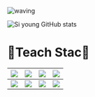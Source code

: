 ![waving](https://capsule-render.vercel.app/api?type=waving&height=200&text=SiYoun&fontAlign=80&fontAlignY=40&color=gradient)




![Si young GitHub stats](https://github-readme-stats.vercel.app/api?username=ssyy0122&show_icons=true&theme=dark)


# 🥶Teach Stac🤭
<img src="https://img.shields.io/badge/GitHub-181717?style=flat-square&logo=GitHub&logoColor=white"/></a> |<img src="https://img.shields.io/badge/Python-3766AB?style=flat-square&logo=Python&logoColor=white"/></a>|<img src="https://img.shields.io/badge/Swift-FA7343?style=flat-square&logo=Swift&logoColor=white"/></a> |<img src="https://img.shields.io/badge/Apple-000000?style=flat-square&logo=Apple&logoColor=white"/></a> 
---|---|---|---
<img src="https://img.shields.io/badge/C-A8B9CC?style=flat-square&logo=C&logoColor=white"/></a>|<img src="https://img.shields.io/badge/Java-007396?style=flat-square&logo=Java&logoColor=white"/></a>|<img src="https://img.shields.io/badge/Android-3DDC84?style=flat-square&logo=Android&logoColor=white"/></a> |<img src="https://img.shields.io/badge/Xcode-147EFB?style=flat-square&logo=Xcode&logoColor=white"/></a >







